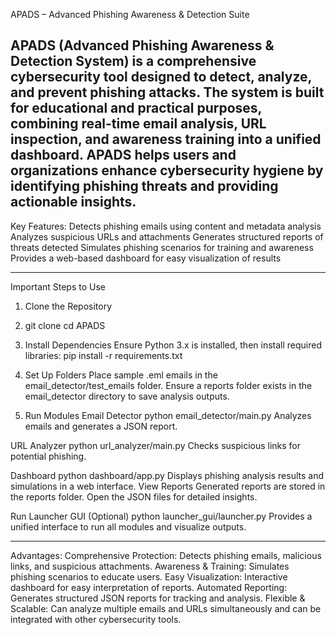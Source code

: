 APADS – Advanced Phishing Awareness & Detection Suite

APADS (Advanced Phishing Awareness & Detection System) is a comprehensive cybersecurity tool designed to detect, analyze, and prevent phishing attacks. The system is built for educational and practical purposes, combining real-time email analysis, URL inspection, and awareness training into a unified dashboard. APADS helps users and organizations enhance cybersecurity hygiene by identifying phishing threats and providing actionable insights.
---------------------------------------------------------------------------------------------------------------------------------------------------------------------------------------------------------------------

Key Features:
Detects phishing emails using content and metadata analysis
Analyzes suspicious URLs and attachments
Generates structured reports of threats detected
Simulates phishing scenarios for training and awareness
Provides a web-based dashboard for easy visualization of results

---------------------------------------------------------------------------------------------------------------------------------------------------------------------------------------------------------------------
Important Steps to Use

1. Clone the Repository

2. git clone <repository-url>
cd APADS


3. Install Dependencies
Ensure Python 3.x is installed, then install required libraries:
pip install -r requirements.txt


4. Set Up Folders
Place sample .eml emails in the email_detector/test_emails folder.
Ensure a reports folder exists in the email_detector directory to save analysis outputs.

5. Run Modules
Email Detector
python email_detector/main.py
Analyzes emails and generates a JSON report.

URL Analyzer
python url_analyzer/main.py
Checks suspicious links for potential phishing.

Dashboard
python dashboard/app.py
Displays phishing analysis results and simulations in a web interface.
View Reports
Generated reports are stored in the reports folder. Open the JSON files for detailed insights.

Run Launcher GUI (Optional)
python launcher_gui/launcher.py
Provides a unified interface to run all modules and visualize outputs.

---------------------------------------------------------------------------------------------------------------------------------------------------------------------------------------------------------------------
Advantages:
Comprehensive Protection: Detects phishing emails, malicious links, and suspicious attachments.
Awareness & Training: Simulates phishing scenarios to educate users.
Easy Visualization: Interactive dashboard for easy interpretation of reports.
Automated Reporting: Generates structured JSON reports for tracking and analysis.
Flexible & Scalable: Can analyze multiple emails and URLs simultaneously and can be integrated with other cybersecurity tools.
